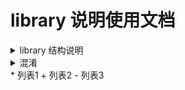 # library 说明使用文档
<details>
  <summary>library 结构说明</summary>
   >>om.phsxy.utils <br>
   >>com.phsxy.utils.contany <br>
  
</details>
<details>
  <summary>混淆</summary>
  #-keep com.phsxy.com .*{}
</details>
* 列表1
 + 列表2
   - 列表3
